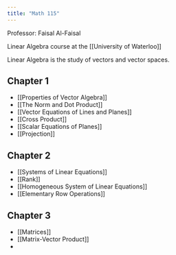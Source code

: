 ```yaml
---
title: "Math 115"
---
```


Professor: Faisal Al-Faisal

Linear Algebra course at the [[University of Waterloo]] 

Linear Algebra is the study of vectors and vector spaces. 
## Chapter 1

- [[Properties of Vector Algebra]]
- [[The Norm and Dot Product]]
- [[Vector Equations of Lines and Planes]]
- [[Cross Product]]
- [[Scalar Equations of Planes]]
- [[Projection]]

## Chapter 2

- [[Systems of Linear Equations]]
- [[Rank]]
- [[Homogeneous System of Linear Equations]]
- [[Elementary Row Operations]]

## Chapter 3

- [[Matrices]]
- [[Matrix-Vector Product]]
- 
